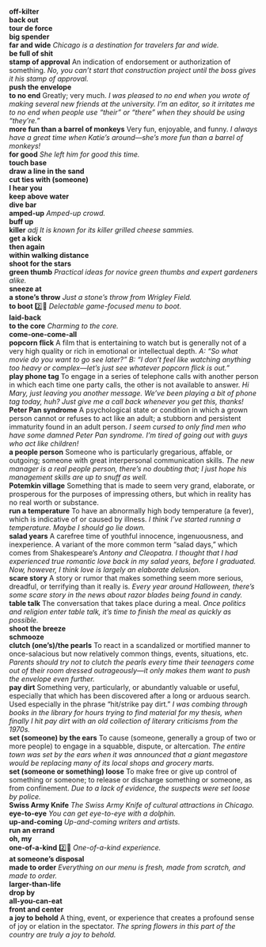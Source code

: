 __off-kilter__  
__back out__  
__tour de force__  
__big spender__  
__far and wide__ _Chicago is a destination for travelers far and wide._  
__be full of shit__  
__stamp of approval__ An indication of endorsement or authorization of something. _No, you can’t start that construction project until the boss gives it his stamp of approval._  
__push the envelope__  
__to no end__ Greatly; very much. _I was pleased to no end when you wrote of making several new friends at the university._ _I’m an editor, so it irritates me to no end when people use “their” or “there” when they should be using “they’re.”_  
__more fun than a barrel of monkeys__ Very fun, enjoyable, and funny. _I always have a great time when Katie’s around—she’s more fun than a barrel of monkeys!_  
__for good__ _She left him for good this time._  
__touch base__  
__draw a line in the sand__  
__cut ties with (someone)__  
__I hear you__  
__keep above water__  
__dive bar__  
__amped-up__ _Amped-up crowd._  
__buff up__  
__killer__ _adj_ _It is known for its killer grilled cheese sammies._  
__get a kick__  
__then again__  
__within walking distance__  
__shoot for the stars__  
__green thumb__ _Practical ideas for novice green thumbs and expert gardeners alike._  
__sneeze at__  
__a stone’s throw__ _Just a stone’s throw from Wrigley Field._  
__to boot__ :two::hammer: _Delectable game-focused menu to boot._  
__laid-back__  
__to the core__ _Charming to the core._  
__come-one-come-all__  
__popcorn flick__ A film that is entertaining to watch but is generally not of a very high quality or rich in emotional or intellectual depth. _A: “So what movie do you want to go see later?” B: “I don’t feel like watching anything too heavy or complex—let’s just see whatever popcorn flick is out.”_  
__play phone tag__ To engage in a series of telephone calls with another person in which each time one party calls, the other is not available to answer. _Hi Mary, just leaving you another message. We’ve been playing a bit of phone tag today, huh? Just give me a call back whenever you get this, thanks!_  
__Peter Pan syndrome__ A psychological state or condition in which a grown person cannot or refuses to act like an adult; a stubborn and persistent immaturity found in an adult person. _I seem cursed to only find men who have some damned Peter Pan syndrome. I’m tired of going out with guys who act like children!_  
__a people person__ Someone who is particularly gregarious, affable, or outgoing; someone with great interpersonal communication skills. _The new manager is a real people person, there’s no doubting that; I just hope his management skills are up to snuff as well._  
__Potemkin village__ Something that is made to seem very grand, elaborate, or prosperous for the purposes of impressing others, but which in reality has no real worth or substance.  
__run a temperature__ To have an abnormally high body temperature (a fever), which is indicative of or caused by illness. _I think I’ve started running a temperature. Maybe I should go lie down._  
__salad years__ A carefree time of youthful innocence, ingenuousness, and inexperience. A variant of the more common term “salad days,” which comes from Shakespeare’s _Antony and Cleopatra._ _I thought that I had experienced true romantic love back in my salad years, before I graduated. Now, however, I think love is largely an elaborate delusion._  
__scare story__ A story or rumor that makes something seem more serious, dreadful, or terrifying than it really is. _Every year around Halloween, there’s some scare story in the news about razor blades being found in candy._  
__table talk__ The conversation that takes place during a meal. _Once politics and religion enter table talk, it’s time to finish the meal as quickly as possible._  
__shoot the breeze__  
__schmooze__  
__clutch (one’s)/the pearls__ To react in a scandalized or mortified manner to once-salacious but now relatively common things, events, situations, etc. _Parents should try not to clutch the pearls every time their teenagers come out of their room dressed outrageously—it only makes them want to push the envelope even further._  
__pay dirt__ Something very, particularly, or abundantly valuable or useful, especially that which has been discovered after a long or arduous search. Used especially in the phrase “hit/strike pay dirt.” _I was combing through books in the library for hours trying to find material for my thesis, when finally I hit pay dirt with an old collection of literary criticisms from the 1970s._  
__set (someone) by the ears__ To cause (someone, generally a group of two or more people) to engage in a squabble, dispute, or altercation. _The entire town was set by the ears when it was announced that a giant megastore would be replacing many of its local shops and grocery marts._  
__set (someone or something) loose__ To make free or give up control of something or someone; to release or discharge something or someone, as from confinement. _Due to a lack of evidence, the suspects were set loose by police._  
__Swiss Army Knife__ _The Swiss Army Knife of cultural attractions in Chicago._  
__eye-to-eye__ _You can get eye-to-eye with a dolphin._  
__up-and-coming__ _Up-and-coming writers and artists._  
__run an errand__  
__oh, my__  
__one-of-a-kind__ :two::hammer: _One-of-a-kind experience._  
__at someone’s disposal__  
__made to order__ _Everything on our menu is fresh, made from scratch, and made to order._  
__larger-than-life__  
__drop by__  
__all-you-can-eat__  
__front and center__  
__a joy to behold__ A thing, event, or experience that creates a profound sense of joy or elation in the spectator. _The spring flowers in this part of the country are truly a joy to behold._  
